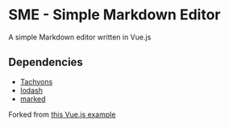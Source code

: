 # SME - Simple Markdown Editor

A simple Markdown editor written in Vue.js

## Dependencies

 * [Tachyons](https://github.com/tachyons-css/tachyons)
 * [lodash](https://github.com/lodash/lodash)
 * [marked](https://github.com/chjj/marked)

Forked from [this Vue.js example](https://vuejs.org/v2/examples/index.html)